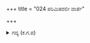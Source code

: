 +++
title = "024 ಪರಿಮಿತದಲೀ ವಾರ್ತೆ"

+++

<details><summary>ಗದ್ಯ (ಕ.ಗ.ಪ) </summary>

24. ಅರಮನೆಯ ಒಳಗಡೆ ಈ ಸುದ್ದಿ ನಿಧಾನವಾಗಿ ಹಬ್ಬಿತು. ಇದನ್ನು ಕೇಳಿದ ದ್ರೋಣ, ವಿದುರ, ಭೀಷ್ಮ, ಕೃಪಾಚಾರ್ಯರುಗಳು ತಮ್ಮೊಳಗೇ ದುಃಖಿಸಿದರು.  ಅವರು ಕರ್ಣ ಶಕುನಿ ಕೌರವರನ್ನು ಕರೆಸಿ, "ಘೋಷಯಾತ್ರೆಯ ವಿಚಾರ ತಿಳಿದೆವು. ಇದು ಉಚಿತವಲ್ಲ" ಎಂದು ಹೇಳಿದರು.
</details>
